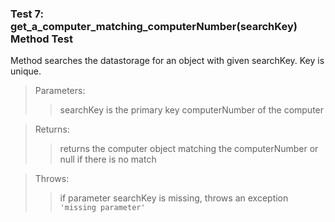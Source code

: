 ### Test 7: **get_a_computer_matching_computerNumber(searchKey)** Method Test

Method searches the datastorage for an object with given searchKey. Key is unique.

> Parameters:
>
> > searchKey is the primary key computerNumber of the computer

> Returns:
>
> > returns the computer object matching the computerNumber or null if there is no match

> Throws:
>
> > if parameter searchKey is missing, throws an exception `'missing parameter'`
